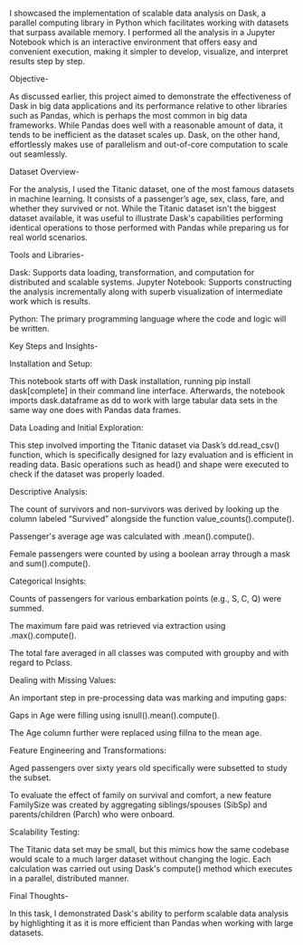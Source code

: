 I showcased the implementation of scalable data analysis on Dask, a parallel computing library in Python which facilitates working with datasets that surpass available memory. I performed all the analysis in a Jupyter Notebook which is an interactive environment that offers easy and convenient execution, making it simpler to develop, visualize, and interpret results step by step.

Objective-

As discussed earlier, this project aimed to demonstrate the effectiveness of Dask in big data applications and its performance relative to other libraries such as Pandas, which is perhaps the most common in big data frameworks. While Pandas does well with a reasonable amount of data, it tends to be inefficient as the dataset scales up. Dask, on the other hand, effortlessly makes use of parallelism and out-of-core computation to scale out seamlessly.

Dataset Overview-

For the analysis, I used the Titanic dataset, one of the most famous datasets in machine learning. It consists of a passenger’s age, sex, class, fare, and whether they survived or not. While the Titanic dataset isn't the biggest dataset available, it was useful to illustrate Dask's capabilities performing identical operations to those performed with Pandas while preparing us for real world scenarios.

Tools and Libraries-

Dask: Supports data loading, transformation, and computation for distributed and scalable systems.
Jupyter Notebook: Supports constructing the analysis incrementally along with superb visualization of intermediate work which is results.

Python: The primary programming language where the code and logic will be written.

Key Steps and Insights-

Installation and Setup:

This notebook starts off with Dask installation, running pip install dask[complete] in their command line interface. Afterwards, the notebook imports dask.dataframe as dd to work with large tabular data sets in the same way one does with Pandas data frames.

Data Loading and Initial Exploration:

This step involved importing the Titanic dataset via Dask’s dd.read_csv() function, which is specifically designed for lazy evaluation and is efficient in reading data. Basic operations such as head() and shape were executed to check if the dataset was properly loaded.

Descriptive Analysis:

The count of survivors and non-survivors was derived by looking up the column labeled “Survived” alongside the function value_counts().compute().

Passenger's average age was calculated with .mean().compute().

Female passengers were counted by using a boolean array through a mask and sum().compute().

Categorical Insights:

Counts of passengers for various embarkation points (e.g., S, C, Q) were summed.

The maximum fare paid was retrieved via extraction using .max().compute().

The total fare averaged in all classes was computed with groupby and with regard to Pclass. 

Dealing with Missing Values:

An important step in pre-processing data was marking and imputing gaps:

Gaps in Age were filling using isnull().mean().compute().

The Age column further were replaced using fillna to the mean age.

Feature Engineering and Transformations:

Aged passengers over sixty years old specifically were subsetted to study the subset.

To evaluate the effect of family on survival and comfort, a new feature FamilySize was created by aggregating siblings/spouses (SibSp) and parents/children (Parch) who were onboard.

Scalability Testing:

The Titanic data set may be small, but this mimics how the same codebase would scale to a much larger dataset without changing the logic. Each calculation was carried out using Dask's compute() method which executes in a parallel, distributed manner.

Final Thoughts-

In this task, I demonstrated Dask's ability to perform scalable data analysis by highlighting it as it is more efficient than Pandas when working with large datasets.
